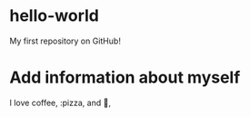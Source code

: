 # hello-world
My first repository on GitHub!
# Add information about myself
I love coffee, :pizza, and :dancer:,
